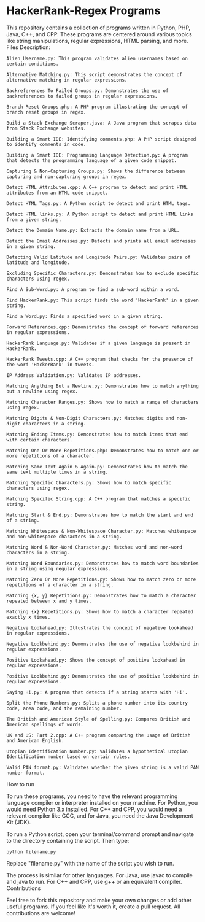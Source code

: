 # HackerRank-Regex Programs
This repository contains a collection of programs written in Python, PHP, Java, C++, and CPP. These programs are centered around various topics like string manipulations, regular expressions, HTML parsing, and more.
Files Description:

    Alien Username.py: This program validates alien usernames based on certain conditions.
    
    Alternative Matching.py: This script demonstrates the concept of alternative matching in regular expressions.
    
    Backreferences To Failed Groups.py: Demonstrates the use of backreferences to failed groups in regular expressions.
    
    Branch Reset Groups.php: A PHP program illustrating the concept of branch reset groups in regex.
    
    Build a Stack Exchange Scraper.java: A Java program that scrapes data from Stack Exchange websites.
    
    Building a Smart IDE: Identifying comments.php: A PHP script designed to identify comments in code.
    
    Building a Smart IDE: Programming Language Detection.py: A program that detects the programming language of a given code snippet.
    
    Capturing & Non-Capturing Groups.py: Shows the difference between capturing and non-capturing groups in regex.
    
    Detect HTML Attributes.cpp: A C++ program to detect and print HTML attributes from an HTML code snippet.
    
    Detect HTML Tags.py: A Python script to detect and print HTML tags.
    
    Detect HTML links.py: A Python script to detect and print HTML links from a given string.
    
    Detect the Domain Name.py: Extracts the domain name from a URL.
    
    Detect the Email Addresses.py: Detects and prints all email addresses in a given string.
    
    Detecting Valid Latitude and Longitude Pairs.py: Validates pairs of latitude and longitude.
    
    Excluding Specific Characters.py: Demonstrates how to exclude specific characters using regex.
    
    Find A Sub-Word.py: A program to find a sub-word within a word.
    
    Find HackerRank.py: This script finds the word 'HackerRank' in a given string.
    
    Find a Word.py: Finds a specified word in a given string.
    
    Forward References.cpp: Demonstrates the concept of forward references in regular expressions.
    
    HackerRank Language.py: Validates if a given language is present in HackerRank.
    
    HackerRank Tweets.cpp: A C++ program that checks for the presence of the word 'HackerRank' in tweets.
    
    IP Address Validation.py: Validates IP addresses.
    
    Matching Anything But a Newline.py: Demonstrates how to match anything but a newline using regex.
    
    Matching Character Ranges.py: Shows how to match a range of characters using regex.
    
    Matching Digits & Non-Digit Characters.py: Matches digits and non-digit characters in a string.
    
    Matching Ending Items.py: Demonstrates how to match items that end with certain characters.
    
    Matching One Or More Repetitions.php: Demonstrates how to match one or more repetitions of a character.
    
    Matching Same Text Again & Again.py: Demonstrates how to match the same text multiple times in a string.
    
    Matching Specific Characters.py: Shows how to match specific characters using regex.
    
    Matching Specific String.cpp: A C++ program that matches a specific string.
    
    Matching Start & End.py: Demonstrates how to match the start and end of a string.
    
    Matching Whitespace & Non-Whitespace Character.py: Matches whitespace and non-whitespace characters in a string.
    
    Matching Word & Non-Word Character.py: Matches word and non-word characters in a string.
    
    Matching Word Boundaries.py: Demonstrates how to match word boundaries in a string using regular expressions.
    
    Matching Zero Or More Repetitions.py: Shows how to match zero or more repetitions of a character in a string.
    
    Matching {x, y} Repetitions.py: Demonstrates how to match a character repeated between x and y times.
    
    Matching {x} Repetitions.py: Shows how to match a character repeated exactly x times.
    
    Negative Lookahead.py: Illustrates the concept of negative lookahead in regular expressions.
    
    Negative Lookbehind.py: Demonstrates the use of negative lookbehind in regular expressions.
    
    Positive Lookahead.py: Shows the concept of positive lookahead in regular expressions.
    
    Positive Lookbehind.py: Demonstrates the use of positive lookbehind in regular expressions.
    
    Saying Hi.py: A program that detects if a string starts with 'Hi'.
    
    Split the Phone Numbers.py: Splits a phone number into its country code, area code, and the remaining number.
    
    The British and American Style of Spelling.py: Compares British and American spellings of words.
    
    UK and US: Part 2.cpp: A C++ program comparing the usage of British and American English.
    
    Utopian Identification Number.py: Validates a hypothetical Utopian Identification number based on certain rules.
    
    Valid PAN format.py: Validates whether the given string is a valid PAN number format.

How to run

To run these programs, you need to have the relevant programming language compiler or interpreter installed on your machine. For Python, you would need Python 3.x installed. For C++ and CPP, you would need a relevant compiler like GCC, and for Java, you need the Java Development Kit (JDK).

To run a Python script, open your terminal/command prompt and navigate to the directory containing the script. Then type:

    python filename.py

Replace "filename.py" with the name of the script you wish to run.

The process is similar for other languages. For Java, use javac to compile and java to run. For C++ and CPP, use g++ or an equivalent compiler.
Contributions

Feel free to fork this repository and make your own changes or add other useful programs. If you feel like it's worth it, create a pull request. All contributions are welcome!
